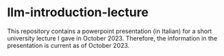 # llm-introduction-lecture
This repository contains a powerpoint presentation (in Italian) for a short university lecture I gave in October 2023. Therefore, the information in the presentation is current as of October 2023.
